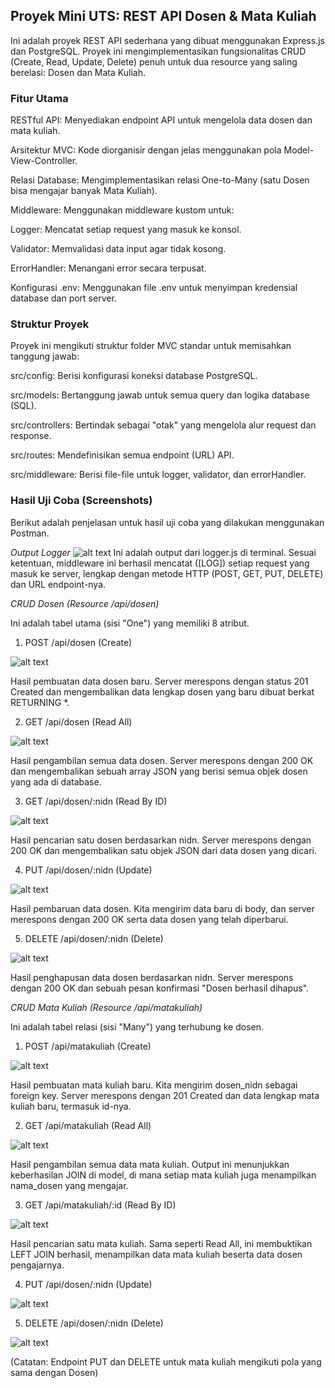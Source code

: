 ## Proyek Mini UTS: REST API Dosen & Mata Kuliah

Ini adalah proyek REST API sederhana yang dibuat menggunakan Express.js dan PostgreSQL. Proyek ini mengimplementasikan fungsionalitas CRUD (Create, Read, Update, Delete) penuh untuk dua resource yang saling berelasi: Dosen dan Mata Kuliah.

### Fitur Utama

RESTful API: Menyediakan endpoint API untuk mengelola data dosen dan mata kuliah.

Arsitektur MVC: Kode diorganisir dengan jelas menggunakan pola Model-View-Controller.

Relasi Database: Mengimplementasikan relasi One-to-Many (satu Dosen bisa mengajar banyak Mata Kuliah).

Middleware: Menggunakan middleware kustom untuk:

Logger: Mencatat setiap request yang masuk ke konsol.

Validator: Memvalidasi data input agar tidak kosong.

ErrorHandler: Menangani error secara terpusat.

Konfigurasi .env: Menggunakan file .env untuk menyimpan kredensial database dan port server.

### Struktur Proyek

Proyek ini mengikuti struktur folder MVC standar untuk memisahkan tanggung jawab:

src/config: Berisi konfigurasi koneksi database PostgreSQL.

src/models: Bertanggung jawab untuk semua query dan logika database (SQL).

src/controllers: Bertindak sebagai "otak" yang mengelola alur request dan response.

src/routes: Mendefinisikan semua endpoint (URL) API.

src/middleware: Berisi file-file untuk logger, validator, dan errorHandler.

### Hasil Uji Coba (Screenshots)

Berikut adalah penjelasan untuk hasil uji coba yang dilakukan menggunakan Postman.

*Output Logger* 
![alt text](screenshot\image.png)
Ini adalah output dari logger.js di terminal. Sesuai ketentuan, middleware ini berhasil mencatat ([LOG]) setiap request yang masuk ke server, lengkap dengan metode HTTP (POST, GET, PUT, DELETE) dan URL endpoint-nya.

*CRUD Dosen (Resource /api/dosen)*

Ini adalah tabel utama (sisi "One") yang memiliki 8 atribut.

1. POST /api/dosen (Create)

![alt text](screenshot\d_image.png)

Hasil pembuatan data dosen baru. Server merespons dengan status 201 Created dan mengembalikan data lengkap dosen yang baru dibuat berkat RETURNING *.

2. GET /api/dosen (Read All)

![alt text](screenshot\d2_image.png)

Hasil pengambilan semua data dosen. Server merespons dengan 200 OK dan mengembalikan sebuah array JSON yang berisi semua objek dosen yang ada di database.

3. GET /api/dosen/:nidn (Read By ID)

![alt text](screenshot\d3_image.png)

Hasil pencarian satu dosen berdasarkan nidn. Server merespons dengan 200 OK dan mengembalikan satu objek JSON dari data dosen yang dicari.

4. PUT /api/dosen/:nidn (Update)

![alt text](screenshot\d4_image.png)

Hasil pembaruan data dosen. Kita mengirim data baru di body, dan server merespons dengan 200 OK serta data dosen yang telah diperbarui.

5. DELETE /api/dosen/:nidn (Delete)

![alt text](screenshot\d5_image.png)

Hasil penghapusan data dosen berdasarkan nidn. Server merespons dengan 200 OK dan sebuah pesan konfirmasi "Dosen berhasil dihapus".

*CRUD Mata Kuliah (Resource /api/matakuliah)*

Ini adalah tabel relasi (sisi "Many") yang terhubung ke dosen.

1. POST /api/matakuliah (Create)

![alt text](screenshot\mt_image.png)

Hasil pembuatan mata kuliah baru. Kita mengirim dosen_nidn sebagai foreign key. Server merespons dengan 201 Created dan data lengkap mata kuliah baru, termasuk id-nya.

2. GET /api/matakuliah (Read All)

![alt text](screenshot\mt_image2.png)

Hasil pengambilan semua data mata kuliah. Output ini menunjukkan keberhasilan JOIN di model, di mana setiap mata kuliah juga menampilkan nama_dosen yang mengajar.

3. GET /api/matakuliah/:id (Read By ID)

![alt text](screenshot\mt_image3.png)

Hasil pencarian satu mata kuliah. Sama seperti Read All, ini membuktikan LEFT JOIN berhasil, menampilkan data mata kuliah beserta data dosen pengajarnya.

4. PUT /api/dosen/:nidn (Update)

![alt text](screenshot\mt_image4.png)

5. DELETE /api/dosen/:nidn (Delete)

![alt text](screenshot\d5_image5.png)

(Catatan: Endpoint PUT dan DELETE untuk mata kuliah mengikuti pola yang sama dengan Dosen)